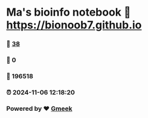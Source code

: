 # Ma's bioinfo notebook :link: https://bionoob7.github.io 
### :page_facing_up: [38](https://bionoob7.github.io/tag.html) 
### :speech_balloon: 0 
### :hibiscus: 196518 
### :alarm_clock: 2024-11-06 12:18:20 
### Powered by :heart: [Gmeek](https://github.com/Meekdai/Gmeek)
